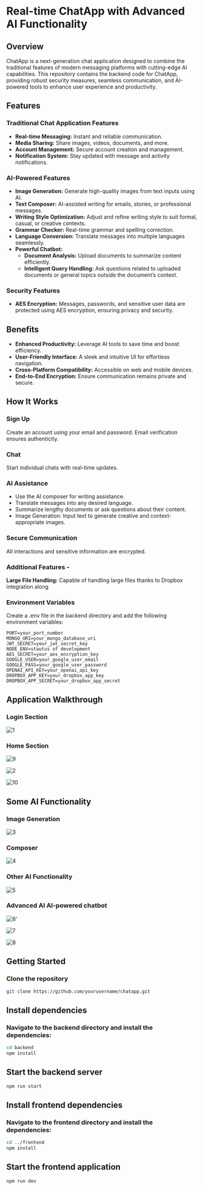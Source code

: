 # Real-time ChatApp with Advanced AI Functionality

## Overview

ChatApp is a next-generation chat application designed to combine the traditional features of modern messaging platforms with cutting-edge AI capabilities. This repository contains the backend code for ChatApp, providing robust security measures, seamless communication, and AI-powered tools to enhance user experience and productivity.

## Features

### Traditional Chat Application Features

- **Real-time Messaging:** Instant and reliable communication.
- **Media Sharing:** Share images, videos, documents, and more.
- **Account Management:** Secure account creation and management.
- **Notification System:** Stay updated with message and activity notifications.

### AI-Powered Features

- **Image Generation:** Generate high-quality images from text inputs using AI.
- **Text Composer:** AI-assisted writing for emails, stories, or professional messages.
- **Writing Style Optimization:** Adjust and refine writing style to suit formal, casual, or creative contexts.
- **Grammar Checker:** Real-time grammar and spelling correction.
- **Language Conversion:** Translate messages into multiple languages seamlessly.
- **Powerful Chatbot:**
  - **Document Analysis:** Upload documents to summarize content efficiently.
  - **Intelligent Query Handling:** Ask questions related to uploaded documents or general topics outside the document’s context.

### Security Features

- **AES Encryption:** Messages, passwords, and sensitive user data are protected using AES encryption, ensuring privacy and security.

## Benefits

- **Enhanced Productivity:** Leverage AI tools to save time and boost efficiency.
- **User-Friendly Interface:** A sleek and intuitive UI for effortless navigation.
- **Cross-Platform Compatibility:** Accessible on web and mobile devices.
- **End-to-End Encryption:** Ensure communication remains private and secure.

## How It Works

### Sign Up

Create an account using your email and password. Email verification ensures authenticity.

### Chat

Start individual chats with real-time updates.

### AI Assistance

- Use the AI composer for writing assistance.
- Translate messages into any desired language.
- Summarize lengthy documents or ask questions about their content.
- Image Generation: Input text to generate creative and context-appropriate images.

### Secure Communication

All interactions and sensitive information are encrypted.

### Additional Features - 
**Large File Handling:** Capable of handling large files thanks to Dropbox integration along

### Environment Variables
Create a .env file in the backend directory and add the following environment variables:

```env
PORT=your_port_number
MONGO_URI=your_mongo_database_uri
JWT_SECRET=your_jwt_secret_key
NODE_ENV=stautus of development
AES_SECRET=your_aes_encryption_key
GOOGLE_USER=your_google_user_email
GOOGLE_PASS=your_google_user_password
OPENAI_API_KEY=your_openai_api_key
DROPBOX_APP_KEY=your_dropbox_app_key
DROPBOX_APP_SECRET=your_dropbox_app_secret
```

## Application Walkthrough

### Login Section

![1](https://github.com/user-attachments/assets/52ed7d5e-06d7-437d-aaa3-53016256ffac)

### Home Section

![9](https://github.com/user-attachments/assets/fef91a66-1b0b-48b2-b8ad-5727525b31de)

![2](https://github.com/user-attachments/assets/4ea59495-7083-48cb-a536-34ac3678f5f3)

![10](https://github.com/user-attachments/assets/578e7a27-01c1-4b90-ad61-fec68e634e49)

## Some AI Functionality 

### Image Generation

![3](https://github.com/user-attachments/assets/172667a1-0ec0-4c27-abcb-78db6bdce6df)

### Composer

![4](https://github.com/user-attachments/assets/0d304044-806f-40ce-8070-bcf74dc4b910)

### Other AI Functionality

![5](https://github.com/user-attachments/assets/cedd9406-dc83-40a9-ac09-7a2f93f29382)

### Advanced AI AI-powered chatbot

![6'](https://github.com/user-attachments/assets/2851711e-0d60-4e4f-b10b-eebdb6c4cf99)

![7](https://github.com/user-attachments/assets/f7e48658-737f-4644-9952-f42dd30c1b38)

![8](https://github.com/user-attachments/assets/056ceaa2-49f4-4666-b996-8f90165a01da)

## Getting Started

### Clone the repository

```sh
git clone https://github.com/yourusername/chatapp.git
```


## Install dependencies
### Navigate to the backend directory and install the dependencies:

```sh
cd backend
npm install
```

## Start the backend server
```sh
npm run start
```
## Install frontend dependencies
### Navigate to the frontend directory and install the dependencies:

```sh
cd ../frontend
npm install
```

## Start the frontend application
```sh
npm run dev
```
